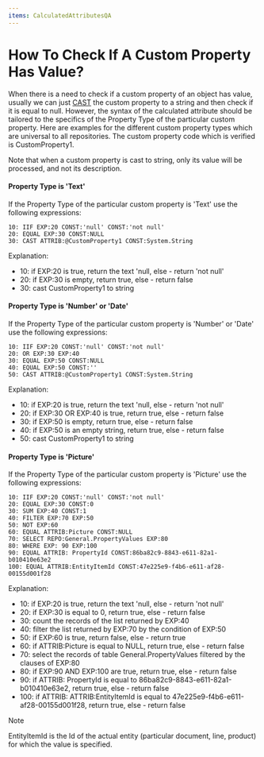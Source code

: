 ```yaml
---
items: CalculatedAttributesQA
---
```


# How To Check If A Custom Property Has Value?

When there is a need to check if a custom property of an object has value, usually we can just [CAST](https://enterpriseone.atlassian.net/wiki/spaces/techdoc/pages/40145742/CAST) the custom property to a string and then check if it is equal to null. However, the syntax of the calculated attribute should be tailored to the  specifics of the Property Type of the particular custom property. Here are examples for the different custom property types which are  universal to all repositories. The custom property code which is  verified is CustomProperty1.



Note that when a custom property is cast to string, only its value will be processed, and not its description.



#### Property Type is 'Text' 

If the Property Type of the particular custom property is 'Text' use the following expressions:

```
10: IIF EXP:20 CONST:'null' CONST:'not null'
20: EQUAL EXP:30 CONST:NULL
30: CAST ATTRIB:@CustomProperty1 CONST:System.String
```



Explanation:

- 10: if EXP:20 is true, return the text 'null, else - return 'not null'
- 20: if EXP:30 is empty, return true, else - return false
- 30: cast CustomProperty1 to string



#### Property Type is 'Number' or 'Date'

If the Property Type of the particular custom property is 'Number' or 'Date' use the following expressions:

```
10: IIF EXP:20 CONST:'null' CONST:'not null'
20: OR EXP:30 EXP:40
30: EQUAL EXP:50 CONST:NULL
40: EQUAL EXP:50 CONST:''
50: CAST ATTRIB:@CustomProperty1 CONST:System.String
```



Explanation:

- 10: if EXP:20 is true, return the text 'null, else - return 'not null'
- 20: if EXP:30 OR EXP:40 is true, return true, else - return false
- 30: if EXP:50 is empty, return true, else - return false
- 40: if EXP:50 is an empty string, return true, else - return false
- 50: cast CustomProperty1 to string



#### Property Type is 'Picture'

If the Property Type of the particular custom property is 'Picture' use the following expressions:

```
10: IIF EXP:20 CONST:'null' CONST:'not null'
20: EQUAL EXP:30 CONST:0
30: SUM EXP:40 CONST:1
40: FILTER EXP:70 EXP:50
50: NOT EXP:60            
60: EQUAL ATTRIB:Picture CONST:NULL
70: SELECT REPO:General.PropertyValues EXP:80
80: WHERE EXP: 90 EXP:100
90: EQUAL ATTRIB: PropertyId CONST:86ba82c9-8843-e611-82a1-b010410e63e2
100: EQUAL ATTRIB:EntityItemId CONST:47e225e9-f4b6-e611-af28-00155d001f28
```



Explanation:

- 10: if EXP:20 is true, return the text 'null, else - return 'not null'
- 20: if EXP:30 is equal to 0, return true, else - return false
- 30: count the records of the list returned by EXP:40
- 40: filter the list returned by EXP:70 by the condition of EXP:50
- 50: if EXP:60 is true, return false, else - return true
- 60: if ATTRIB:Picture is equal to NULL, return true, else - return false
- 70: select the records of table General.PropertyValues filtered by the clauses of EXP:80
- 80: if EXP:90 AND EXP:100 are true, return true, else - return false
- 90: if ATTRIB: PropertyId is equal to 86ba82c9-8843-e611-82a1-b010410e63e2, return true, else - return false
- 100: if ATTRIB: ATTRIB:EntityItemId is equal to 47e225e9-f4b6-e611-af28-00155d001f28, return true, else - return false

> [!NOTE] 
> EntityItemId is the Id of the actual entity (particular document, line, product) for which the value is specified.
